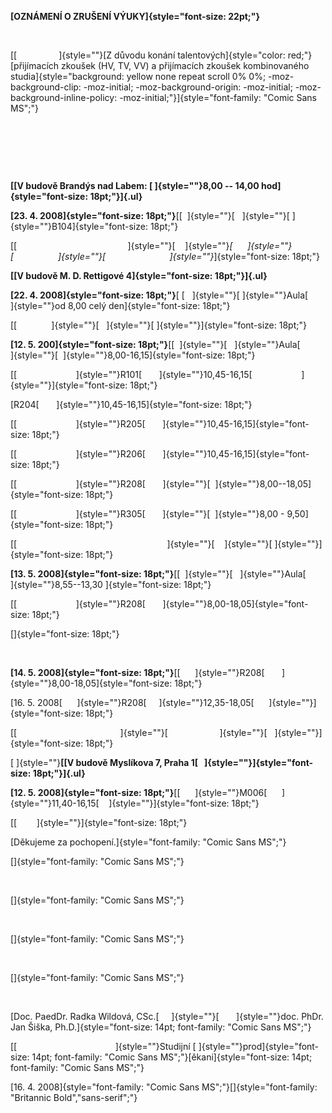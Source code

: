 **[OZNÁMENÍ O ZRUŠENÍ VÝUKY]{style="font-size: 22pt;"}**

 

[[                 ]{style=""}[Z důvodu konání
talentových]{style="color: red;"} [přijímacích zkoušek (HV, TV, VV) a
přijímacích zkoušek kombinovaného
studia]{style="background: yellow none repeat scroll 0% 0%; -moz-background-clip: -moz-initial; -moz-background-origin: -moz-initial; -moz-background-inline-policy: -moz-initial;"}]{style="font-family: \"Comic Sans MS\";"}

 

 

 

**[[V budově Brandýs nad Labem: [ ]{style=""}8,00 -- 14,00
hod]{style="font-size: 18pt;"}]{.ul}**

**[23. 4. 2008]{style="font-size: 18pt;"}**[[ 
]{style=""}[   ]{style=""}[ ]{style=""}B104]{style="font-size: 18pt;"}

[[                                            
]{style=""}[    ]{style=""}*[      ]{style=""}[                  ]{style=""}[                          ]{style=""}*]{style="font-size: 18pt;"}

**[[V budově M. D. Rettigové 4]{style="font-size: 18pt;"}]{.ul}**

**[22. 4. 2008]{style="font-size: 18pt;"}**[
[   ]{style=""}[ ]{style=""}Aula[        ]{style=""}od 8,00 celý
den]{style="font-size: 18pt;"}

[[             
]{style=""}[   ]{style=""}[ ]{style=""}]{style="font-size: 18pt;"}

**[12. 5. 200]{style="font-size: 18pt;"}**[[ 
]{style=""}[   ]{style=""}Aula[          ]{style=""}[ 
]{style=""}8,00-16,15]{style="font-size: 18pt;"}

[[                        ]{style=""}R101[      
]{style=""}10,45-16,15[                   
]{style=""}]{style="font-size: 18pt;"}

[R204[       ]{style=""}10,45-16,15]{style="font-size: 18pt;"}

[[                        ]{style=""}R205[      
]{style=""}10,45-16,15]{style="font-size: 18pt;"}

[[                        ]{style=""}R206[      
]{style=""}10,45-16,15]{style="font-size: 18pt;"}

[[                        ]{style=""}R208[       ]{style=""}[ 
]{style=""}8,00--18,05]{style="font-size: 18pt;"}

[[                        ]{style=""}R305[       ]{style=""}[ 
]{style=""}8,00 - 9,50]{style="font-size: 18pt;"}

[[                                                            
]{style=""}[    ]{style=""}[ ]{style=""}]{style="font-size: 18pt;"}

**[13. 5. 2008]{style="font-size: 18pt;"}**[[ 
]{style=""}[   ]{style=""}Aula[        ]{style=""}8,55--13,30
]{style="font-size: 18pt;"}

[[                        ]{style=""}R208[      
]{style=""}8,00-18,05]{style="font-size: 18pt;"}

[]{style="font-size: 18pt;"}

 

**[14. 5. 2008]{style="font-size: 18pt;"}**[[     
]{style=""}R208[       ]{style=""}8,00-18,05]{style="font-size: 18pt;"}

[16. 5. 2008[      ]{style=""}R208[     ]{style=""}12,35-18,05[     
]{style=""}]{style="font-size: 18pt;"}

[[                                         
]{style=""}[                     ]{style=""}[   ]{style=""}]{style="font-size: 18pt;"}

[ ]{style=""}**[[V budově Myslíkova 7, Praha 1[  
]{style=""}]{style="font-size: 18pt;"}]{.ul}**

**[12. 5. 2008]{style="font-size: 18pt;"}**[[      ]{style=""}M006[     
]{style=""}11,40-16,15[    ]{style=""}]{style="font-size: 18pt;"}

[[        ]{style=""}]{style="font-size: 18pt;"}

[Děkujeme za pochopení.]{style="font-family: \"Comic Sans MS\";"}

[]{style="font-family: \"Comic Sans MS\";"}

 

[]{style="font-family: \"Comic Sans MS\";"}

 

[]{style="font-family: \"Comic Sans MS\";"}

 

[]{style="font-family: \"Comic Sans MS\";"}

 

[Doc. PaedDr. Radka Wildová, CSc.[    
]{style=""}[       ]{style=""}doc. PhDr. Jan Šiška,
Ph.D.]{style="font-size: 14pt; font-family: \"Comic Sans MS\";"}

[[                                        ]{style=""}Studijní
[ ]{style=""}prod]{style="font-size: 14pt; font-family: \"Comic Sans MS\";"}[ěkani]{style="font-size: 14pt; font-family: \"Comic Sans MS\";"}

[16. 4.
2008]{style="font-family: \"Comic Sans MS\";"}[]{style="font-family: \"Britannic Bold\",\"sans-serif\";"}
